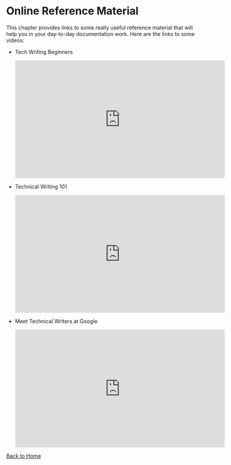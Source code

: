 # Online Reference Material

This chapter provides links to some really useful reference material that will help you in your day-to-day documentation work.
Here are the links to some videos:

- Tech Writing Beginners
  <iframe width="560" height="315" src="https://www.youtube.com/embed/JHm3kVMITmI" title="YouTube video player" frameborder="0" allow="accelerometer; autoplay; clipboard-write; encrypted-media; gyroscope; picture-in-picture" allowfullscreen></iframe>
   
- Technical Writing 101 
  <iframe width="560" height="315" src="https://www.youtube.com/embed/LTDsgd0ytbE" title="YouTube video player" frameborder="0" allow="accelerometer; autoplay; clipboard-write; encrypted-media; gyroscope; picture-in-picture" allowfullscreen></iframe>

- Meet Technical Writers at Google
  <iframe width="560" height="315" src="https://www.youtube.com/embed/qnnkAWP55Ww" title="YouTube video player" frameborder="0" allow="accelerometer; autoplay; clipboard-write; encrypted-media; gyroscope; picture-in-picture" allowfullscreen></iframe>

[Back to Home](table_of_contents.md)